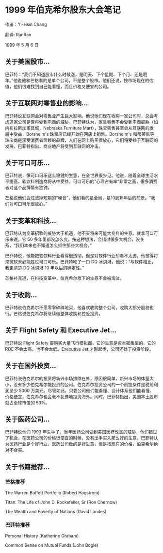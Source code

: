 # 1999 年伯克希尔股东大会笔记

作者：Yi-Hsin Chang

翻译: RanRan

1999 年 5 月 6 日

## 关于美国股市…

巴菲特：“我们不知道股市什么时候涨，是明天、下个星期、下个月、还是明年。”他说他和芒格看的是单个公司，不是整个股市。他们还说，按市场现在的估值，他们很难找到自己能看懂，而且价格又便宜的公司。

## 关于互联网对零售业的影响…

巴菲特说互联网会对零售业产生巨大影响。他说他们现在收购一家公司时，总会考虑这家公司是否将受到电商的威胁。巴菲特认为，家具零售不会受到电商威胁（如内布拉斯加家具城，Nebraska Furniture Mart），珠宝零售甚至会从互联网的发展中受益，Borsheim's 珠宝店已经开始在网店上销售。Borsheim's 和蒂芙尼等珠宝商是深受消费者信赖的品牌，人们在网上购买很放心，它们将受益于互联网的发展。巴菲特指出，商业地产将受到互联网的冲击。

## 关于可口可乐…

巴菲特说，像可口可乐这么稳健的生意，在全世界很少见。他说，随着全球生活水平提高，软饮料制造商将从中受益。可口可乐的“心理占有率”非常之高，很多消费者对这个品牌情有独钟。

芒格说他们会过滤掉短期的“噪音”，他们看的是全局，是10到15年后的前景。“我们对可口可乐很放心。”

## 关于变革和科技…

巴菲特认为变革招致的威胁大于机遇，他不买将来可能大变样的生意。就拿可口可乐来说，它 50 多年里都没怎么变。按这种想法，会错过很多大机会，没关系，“我们本来也不知道怎么抓住那些大机会。”

巴菲特说，他能把软饮料行业看得很透彻，但是对软件行业却看不太透，他觉得将来微软未必能胜过可口可乐。巴菲特吃了一口 DQ 冰淇淋，他说：“与软件相比，我更清楚 DQ 冰淇淋 10 年以后的确定性。”

芒格补充道，在科技变革中，伯克希尔旗下的生意不会被淘汰。

## 关于收购…

巴菲特说伯克希尔不愿零零碎碎地买，他喜欢收购整个公司，收购大部分股权也行。芒格说伯克希尔将继续做整体收购和控股投资。

## 关于 Flight Safety 和 Executive Jet...

巴菲特说 Flight Safety 要购买大量飞行模拟器，它的生意是资本密集型的，它的 ROE 不会太高，也不会太低。Executive Jet 才刚起步，公司还处于投资阶段。

## 关于在国外投资…

巴菲特说伯克希尔的投资将新兴市场排除在外，原因很简单，新兴市场的体量太小，没有多少伯克希尔能投资的公司。伯克希尔投资公司的一个前提条件是税前利润至少 5000 万美元。尽管如此，只要公司他们能看懂、会计体系他们能看懂、价格便宜，伯克希尔也会毫不犹豫地投资海外。同时，巴菲特指出，美国本土股市就占全球市值的 53%。

## 关于医药公司…

巴菲特说他们 1993 年失手了。当年医药公司受到美国医疗改革的威胁，他们错过了机会，在医药公司的价格很便宜的时候，没有出手买入那么好的生意。巴菲特认为医药行业是个好行业，医药公司做的是好生意，但是按现在的价格，伯克希尔绝对不会买。

## 关于书籍推荐…

### 芒格推荐

The Warren Buffett Portfolio (Robert Hagstrom)

Titan: The Life of John D. Rockefeller, Sr (Ron Chernow)

The Wealth and Poverty of Nations (David Landes)

### 巴菲特推荐

Personal History (Katherine Graham)

Common Sense on Mutual Funds (John Bogle)
